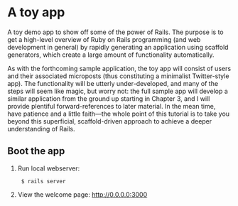# A toy app

A toy demo app to show off some of the power of Rails.
The purpose is to get a high-level overview of Ruby on Rails programming (and web development in general) by rapidly generating an application using scaffold generators, which create a large amount of functionality automatically.

As with the forthcoming sample application, the toy app will consist of users and their associated microposts (thus constituting a minimalist Twitter-style app).
The functionality will be utterly under-developed, and many of the steps will seem like magic, but worry not: the full sample app will develop a similar application from the ground up starting in Chapter 3, and I will provide plentiful forward-references to later material.
In the mean time, have patience and a little faith—the whole point of this tutorial is to take you beyond this superficial, scaffold-driven approach to achieve a deeper understanding of Rails.

## Boot the app

1. Run local webserver:

        $ rails server

1. View the welcome page: http://0.0.0.0:3000
